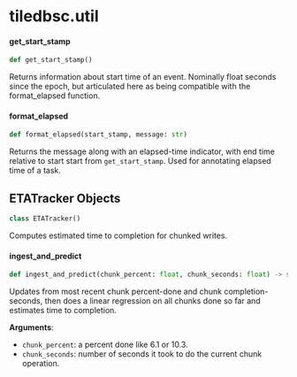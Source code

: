 <a id="tiledbsc.util"></a>

# tiledbsc.util

<a id="tiledbsc.util.get_start_stamp"></a>

#### get\_start\_stamp

```python
def get_start_stamp()
```

Returns information about start time of an event. Nominally float seconds since the epoch,
but articulated here as being compatible with the format_elapsed function.

<a id="tiledbsc.util.format_elapsed"></a>

#### format\_elapsed

```python
def format_elapsed(start_stamp, message: str)
```

Returns the message along with an elapsed-time indicator, with end time relative to start
start from `get_start_stamp`. Used for annotating elapsed time of a task.

<a id="tiledbsc.util.ETATracker"></a>

## ETATracker Objects

```python
class ETATracker()
```

Computes estimated time to completion for chunked writes.

<a id="tiledbsc.util.ETATracker.ingest_and_predict"></a>

#### ingest\_and\_predict

```python
def ingest_and_predict(chunk_percent: float, chunk_seconds: float) -> str
```

Updates from most recent chunk percent-done and chunk completion-seconds, then does a linear regression on all chunks done so far and estimates time to completion.

**Arguments**:

- `chunk_percent`: a percent done like 6.1 or 10.3.
- `chunk_seconds`: number of seconds it took to do the current chunk operation.

